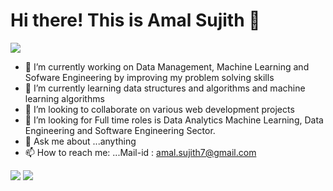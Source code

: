 # Hi there! This is Amal Sujith 👋
![](https://komarev.com/ghpvc/?username=AmalSujith7)

- 🔭 I’m currently working on Data Management, Machine Learning and Sofware Engineering by improving my problem solving skills
- 🌱 I’m currently learning data structures and algorithms and machine learning algorithms
- 👯 I’m looking to collaborate on various web development projects
- 🤔 I’m looking for Full time roles is Data Analytics Machine Learning, Data Engineering and Software Engineering Sector.
- 💬 Ask me about ...anything
- 📫 How to reach me: ...Mail-id : amal.sujith7@gmail.com

<img src="https://github-readme-stats.vercel.app/api?username=AmalSujith7&&show_icons=true&title_color=ffffff&icon_color=bb2acf&text_color=daf7dc&bg_color=151515">
<img src="https://github-readme-stats.vercel.app/api/top-langs/?username=AmalSujith7&theme=dark&hide_langs_below=1">
